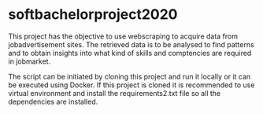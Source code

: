 # softbachelorproject2020

This project has the objective to use webscraping to acquire data from jobadvertisement sites. 
The retrieved data is to be analysed to find patterns and to obtain insights into what kind of skills and comptencies are required in jobmarket.

The script can be initiated by cloning this project and run it locally or it can be executed using Docker. 
If this project is cloned it is recommended to use virtual environment and install the requirements2.txt file so all the dependencies are installed.
